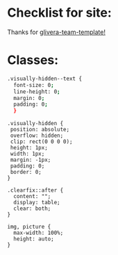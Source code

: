 # Checklist for site:
Thanks for [glivera-team-template!](https://github.com/glivera-team/glivera-team-template.wiki.git)

# Classes:
```sh
.visually-hidden--text {
  font-size: 0;
  line-height: 0;
  margin: 0;
  padding: 0;
  }
 ```
 ```
.visually-hidden {
  position: absolute;
  overflow: hidden;
  clip: rect(0 0 0 0);
  height: 1px;
  width: 1px;
  margin: -1px;
  padding: 0;
  border: 0;
}
```
```
.clearfix::after {
  content: "";
  display: table;
  clear: both;
}
```
```
img, picture {
  max-width: 100%;
  height: auto;
}
```

